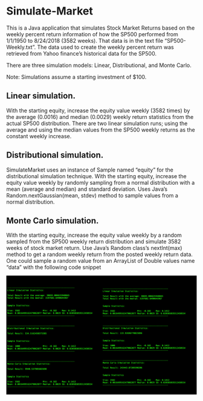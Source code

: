 # Simulate-Market

This is a Java application that simulates Stock Market Returns based on the weekly percent return information of how the SP500 performed from 1/1/1950 to 8/24/2018 (3582 weeks). That data is in the text file “SP500-Weekly.txt”. The data used to
create the weekly percent return was retrieved from Yahoo finance’s historical data for the SP500.

There are three simulation models: Linear, Distributional, and Monte Carlo.

Note: Simulations assume a starting investment of $100.

## Linear simulation.

With the starting equity, increase the equity value weekly (3582 times) by the average (0.0016) and median (0.0029) weekly return statistics from the actual SP500 distribution. There are two linear simulation runs; using the average and using the median values from the SP500 weekly returns as the constant weekly increase.

## Distributional simulation.

SimulateMarket uses an instance of Sample named “equity” for the distributional simulation technique. With the starting equity, increase the equity value weekly by randomly sampling from a normal distribution with a mean (average and median) and standard deviation. Uses Java’s Random.nextGaussian(mean, stdev) method to sample values from a normal distribution.

## Monte Carlo simulation.

With the starting equity, increase the equity value weekly by a random sampled from the SP500 weekly return distribution and simulate 3582 weeks of stock market return. Use Java’s Random class’s nextInt(max) method to get a random weekly return from the posted weekly return data. One could sample a random value from an ArrayList of Double values name “data” with the following code snippet

![alt text](https://github.com/AcusioCEO/Simulate-Market/blob/master/SidebySide.png)

